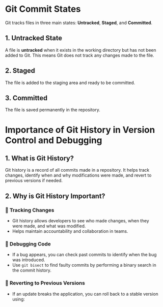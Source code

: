 # Git Commit States

Git tracks files in three main states: **Untracked**, **Staged**, and **Committed**.

## 1. Untracked State  
A file is **untracked** when it exists in the working directory but has not been added to Git. This means Git does not track any changes made to the file.
## 2. Staged	
The file is added to the staging area and ready to be committed.
## 3. Committed	
The file is saved permanently in the repository.

# Importance of Git History in Version Control and Debugging

## **1. What is Git History?**
Git history is a record of all commits made in a repository. It helps track changes, identify when and why modifications were made, and revert to previous versions if needed.

## **2. Why is Git History Important?**

### 🔹 **Tracking Changes**
- Git history allows developers to see who made changes, when they were made, and what was modified.
- Helps maintain accountability and collaboration in teams.

### 🔹 **Debugging Code**
- If a bug appears, you can check past commits to identify when the bug was introduced.
- Use `git bisect` to find faulty commits by performing a binary search in the commit history.

### 🔹 **Reverting to Previous Versions**
- If an update breaks the application, you can roll back to a stable version using:
